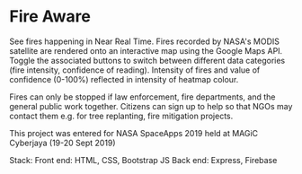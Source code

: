 # Fire Aware 
See fires happening in Near Real Time. Fires recorded by NASA's MODIS satellite are rendered onto an interactive map using the Google Maps API. Toggle the associated buttons to switch between different data categories (fire intensity, confidence of reading). Intensity of fires and value of confidence (0-100%) reflected in intensity of heatmap colour.

Fires can only be stopped if law enforcement, fire departments, and the general public work together. Citizens can sign up to help so that NGOs may contact them e.g. for tree replanting, fire mitigation projects.

This project was entered for NASA SpaceApps 2019 held at MAGiC Cyberjaya (19-20 Sept 2019)

Stack:
Front end: HTML, CSS, Bootstrap JS
Back end: Express, Firebase
